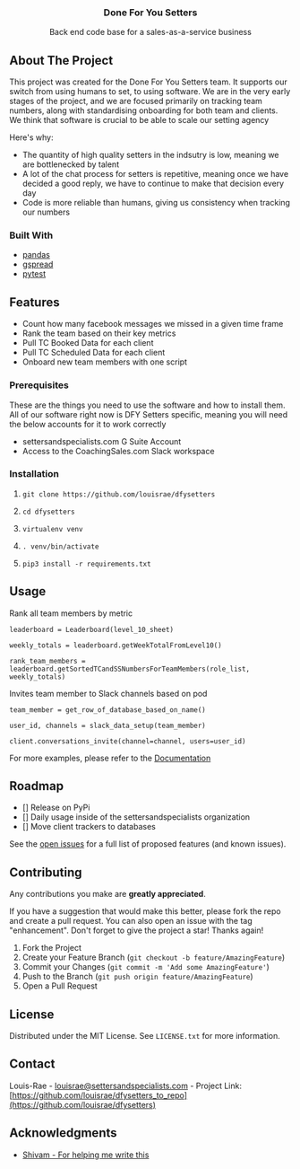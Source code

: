 <div align="center">
  <h3 align="center">Done For You Setters</h3>
  <p align="center">Back end code base for a sales-as-a-service business</p>
</div>

## About The Project

This project was created for the Done For You Setters team. It supports our switch from using humans to set, to using software. We are in the very early stages of the project, and we are focused primarily on tracking team numbers, along with standardising onboarding for both team and clients. We think that software is crucial to be able to scale our setting agency

Here's why:
* The quantity of high quality setters in the indsutry is low, meaning we are bottlenecked by talent
* A lot of the chat process for setters is repetitive, meaning once we have decided a good reply, we have to continue to make that decision every day
* Code is more reliable than humans, giving us consistency when tracking our numbers

### Built With

* [pandas](https://pandas.pydata.org)
* [gspread](https://docs.gspread.org/en/v5.2.0/)
* [pytest](https://docs.pytest.org/en/7.0.x/)

## Features

* Count how many facebook messages we missed in a given time frame
* Rank the team based on their key metrics
* Pull TC Booked Data for each client
* Pull TC Scheduled Data for each client
* Onboard new team members with one script

### Prerequisites

These are the things you need to use the software and how to install them. All of our software right now is DFY Setters specific, meaning you will need the below accounts for it to work correctly

* settersandspecialists.com G Suite Account
* Access to the CoachingSales.com Slack workspace

### Installation

1. `git clone https://github.com/louisrae/dfysetters`

2. `cd dfysetters`

3. `virtualenv venv`

4. `. venv/bin/activate`

5. `pip3 install -r requirements.txt`


## Usage

Rank all team members by metric

`leaderboard = Leaderboard(level_10_sheet)`

`weekly_totals = leaderboard.getWeekTotalFromLevel10()`

`rank_team_members = leaderboard.getSortedTCandSSNumbersForTeamMembers(role_list, weekly_totals)`

Invites team member to Slack channels based on pod

`team_member = get_row_of_database_based_on_name()` 

`user_id, channels = slack_data_setup(team_member)`

`client.conversations_invite(channel=channel, users=user_id)`

For more examples, please refer to the [Documentation](https://github.com/louisrae/dfysetters)

## Roadmap

- [] Release on PyPi
- [] Daily usage inside of the settersandspecialists organization
- [] Move client trackers to databases

See the [open issues](https://github.com/louisrae/dfysetters/issues) for a full list of proposed features (and known issues).


## Contributing

Any contributions you make are **greatly appreciated**.

If you have a suggestion that would make this better, please fork the repo and create a pull request. You can also open an issue with the tag "enhancement".
Don't forget to give the project a star! Thanks again!

1. Fork the Project
2. Create your Feature Branch (`git checkout -b feature/AmazingFeature`)
3. Commit your Changes (`git commit -m 'Add some AmazingFeature'`)
4. Push to the Branch (`git push origin feature/AmazingFeature`)
5. Open a Pull Request

## License

Distributed under the MIT License. See `LICENSE.txt` for more information.

## Contact

Louis-Rae - louisrae@settersandspecialists.com - Project Link: [https://github.com/louisrae/dfysetters_to_repo](https://github.com/louisrae/dfysetters)

## Acknowledgments

* [Shivam - For helping me write this](https://github.com/er1shivam)